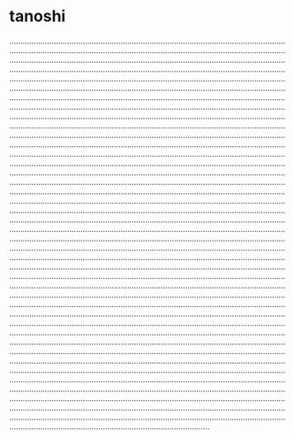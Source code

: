 # tanoshi

......................................................................................................................................................................................................................................................................................................................................................................................................................................................................................................................................................................................................................................................................................................................................................................................................................................................................................................................................................................................................................................................................................................................................................................................................................................................................................................................................................................................................................................................................................................................................................................................................................................................................................................................................................................................................................................................................................................................................................................................................................................................................................................................................................................................................................................................................................................................................................................................................................................................................................................................................................................................................................................................................................................................................................................................................................................................................................................................................................................................................................................................................................................................................................................................................................................................................................................................................................................................................................................................................................................................................................................................................................................................................................................................................................................................................................................................................................................................................................................................................................................................................................................................................................................................................................................................................................................................................................................................................................................................................................................................................................................................................................................................................................................................................................................................................................................................................................................................................................................................................................................................................................................................................................................................................................................................................................................................................................................................